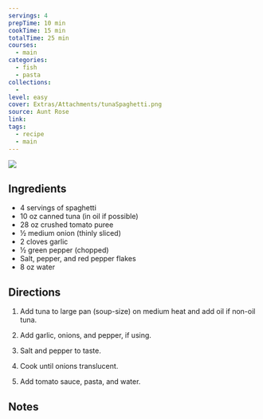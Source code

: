 ```yaml
---
servings: 4
prepTime: 10 min
cookTime: 15 min
totalTime: 25 min
courses:
  - main
categories:
  - fish
  - pasta
collections:
  -
level: easy
cover: Extras/Attachments/tunaSpaghetti.png
source: Aunt Rose
link:
tags:
  - recipe
  - main
---
```


![](Extras/Attachments/tunaSpaghetti.png)


## Ingredients

- 4 servings of spaghetti
- 10 oz canned tuna (in oil if possible)
- 28 oz crushed tomato puree
- ½ medium onion (thinly sliced)
- 2 cloves garlic
- ½ green pepper (chopped)
- Salt, pepper, and red pepper flakes
- 8 oz water


## Directions

1. Add tuna to large pan (soup-size) on medium heat and add oil if non-oil tuna.

2. Add garlic, onions, and pepper, if using.

3. Salt and pepper to taste.

4. Cook until onions translucent.

5. Add tomato sauce, pasta, and water.


## Notes
